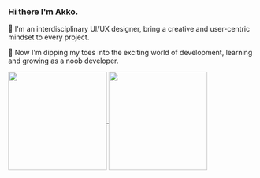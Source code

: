 ### Hi there I'm Akko.

🎨 I'm an interdisciplinary UI/UX designer, bring a creative and user-centric mindset to every project.

🔨 Now I'm dipping my toes into the exciting world of development, learning and growing as a noob developer.

<a href="https://github.com/nuthx/github-readme-stats">
  <img height=200 align="center" src="https://github-readme-stats.vercel.app/api?username=nuthx&show_icons=true&card_witdh" />
</a>

<a href="https://github.com/nuthx/github-readme-stats">
  <img height=200 align="center" src="https://github-readme-stats.vercel.app/api/top-langs/?username=nuthx&size_weight=0.5&count_weight=0.5&layout=compact&langs_count=8&card_width=320" />
</a>
